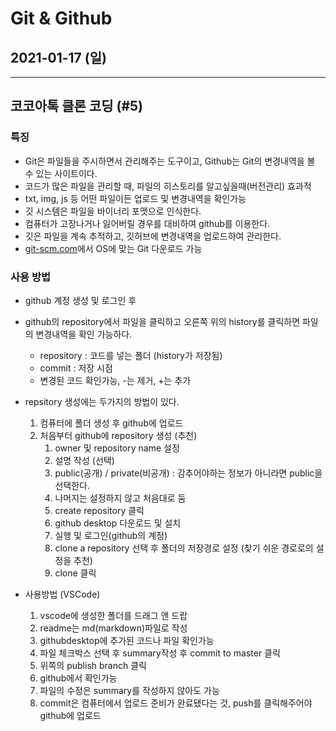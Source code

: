 # Git & Github
## 2021-01-17 (일)
---
## 코코아톡 클론 코딩 (#5)
### 특징
- Git은 파일들을 주시하면서 관리해주는 도구이고, Github는 Git의 변경내역을 볼 수 있는 사이트이다.
- 코드가 많은 파일을 관리할 때, 파일의 히스토리를 알고싶을때(버전관리) 효과적
- txt, img, js 등 어떤 파일이든 업로드 및 변경내역을 확인가능
- 깃 시스템은 파일을 바이너리 포맷으로 인식한다. 
- 컴퓨터가 고장나거나 잃어버릴 경우를 대비하여 github를 이용한다.
- 깃은 파일을 계속 추적하고, 깃허브에 변경내역을 업로드하여 관리한다.
- [git-scm.com](git-scm.com)에서 OS에 맞는 Git 다운로드 가능

### 사용 방법
- github 계정 생성 및 로그인 후
- github의 repository에서 파일을 클릭하고 오른쪽 위의 history를 클릭하면 파일의 변경내역을 확인 가능하다.
  - repository : 코드를 넣는 폴더 (history가 저장됨)
  - commit : 저장 시점
  - 변경된 코드 확인가능, -는 제거, +는 추가

- repsitory 생성에는 두가지의 방법이 있다.
  1. 컴퓨터에 폴더 생성 후 github에 업로드
  2. 처음부터 github에 repository 생성 (추천)
     1.  owner 및 repository name 설정
     2. 설명 작성 (선택)
     3. public(공개) / private(비공개) : 감추어야하는 정보가 아니라면 public을 선택한다.
     4. 나머지는 설정하지 않고 처음대로 둠
     5. create repository 클릭
     6. github desktop 다운로드 및 설치
     7. 실행 및 로그인(github의 계정)
     8. clone a repository 선택 후 폴더의 저장경로 설정 (찾기 쉬운 경로로의 설정을 추천)
     9. clone 클릭


- 사용방법 (VSCode) 
  1. vscode에 생성한 폴더를 드래그 앤 드랍
  2. readme는 md(markdown)파일로 작성
  3. githubdesktop에 추가된 코드나 파일 확인가능
  4. 파일 체크박스 선택 후 summary작성 후 commit to master 클릭
  5. 위쪽의 publish branch 클릭
  6. github에서 확인가능
  7. 파일의 수정은 summary를 작성하지 않아도 가능
  8. commit은 컴퓨터에서 업로드 준비가 완료됐다는 것, push를 클릭해주어야 github에 업로드
